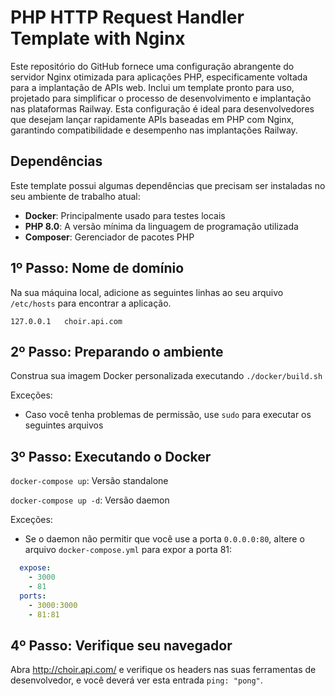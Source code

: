 # PHP HTTP Request Handler Template with Nginx

Este repositório do GitHub fornece uma configuração abrangente do servidor Nginx otimizada para aplicações PHP, especificamente voltada para a implantação de APIs web. Inclui um template pronto para uso, projetado para simplificar o processo de desenvolvimento e implantação nas plataformas Railway. Esta configuração é ideal para desenvolvedores que desejam lançar rapidamente APIs baseadas em PHP com Nginx, garantindo compatibilidade e desempenho nas implantações Railway.

## Dependências

Este template possui algumas dependências que precisam ser instaladas no seu ambiente de trabalho atual:

- **Docker**: Principalmente usado para testes locais
- **PHP 8.0**: A versão mínima da linguagem de programação utilizada
- **Composer**: Gerenciador de pacotes PHP

## 1º Passo: Nome de domínio

Na sua máquina local, adicione as seguintes linhas ao seu arquivo `/etc/hosts` para encontrar a aplicação.

```hosts
127.0.0.1   choir.api.com
```

## 2º Passo: Preparando o ambiente

Construa sua imagem Docker personalizada executando `./docker/build.sh`

Exceções:

- Caso você tenha problemas de permissão, use `sudo` para executar os seguintes arquivos

## 3º Passo: Executando o Docker

`docker-compose up`: Versão standalone

`docker-compose up -d`: Versão daemon

Exceções:

- Se o daemon não permitir que você use a porta `0.0.0.0:80`, altere o arquivo `docker-compose.yml` para expor a porta 81:

```yml
  expose:
    - 3000
    - 81
  ports:
    - 3000:3000
    - 81:81
```

## 4º Passo: Verifique seu navegador

Abra <http://choir.api.com/> e verifique os headers nas suas ferramentas de desenvolvedor, e você deverá ver esta entrada `ping: "pong"`.
